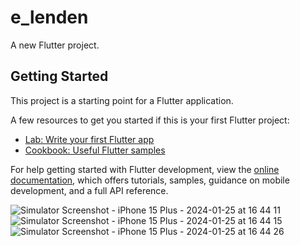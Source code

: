 # e_lenden

A new Flutter project.

## Getting Started

This project is a starting point for a Flutter application.

A few resources to get you started if this is your first Flutter project:

- [Lab: Write your first Flutter app](https://docs.flutter.dev/get-started/codelab)
- [Cookbook: Useful Flutter samples](https://docs.flutter.dev/cookbook)

For help getting started with Flutter development, view the
[online documentation](https://docs.flutter.dev/), which offers tutorials,
samples, guidance on mobile development, and a full API reference.

![Simulator Screenshot - iPhone 15 Plus - 2024-01-25 at 16 44 11](https://github.com/Ankit-5472/invoiceApp/assets/79505993/b23dd81b-51be-4ac1-91ad-5c4bcd396f4f)![Simulator Screenshot - iPhone 15 Plus - 2024-01-25 at 16 44 15](https://github.com/Ankit-5472/invoiceApp/assets/79505993/8ddadb98-f222-45b5-860e-bbef11973d09)![Simulator Screenshot - iPhone 15 Plus - 2024-01-25 at 16 44 26](https://github.com/Ankit-5472/invoiceApp/assets/79505993/33ec657e-19fa-4a7d-ac86-6bd84077a8a3)

